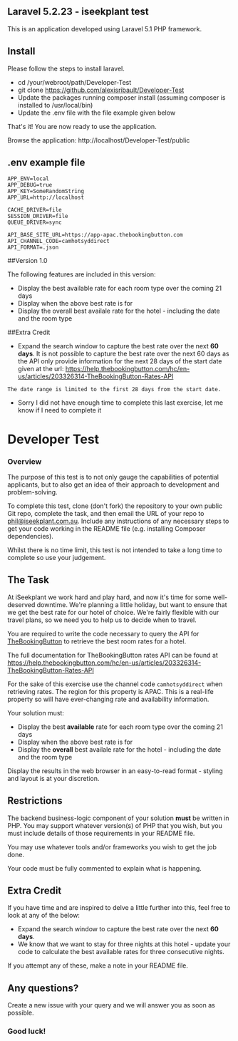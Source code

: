 
## Laravel 5.2.23 - iseekplant test

This is an application developed using Laravel 5.1 PHP framework.

## Install

Please follow the steps to install laravel.

* cd /your/webroot/path/Developer-Test
* git clone https://github.com/alexisribault/Developer-Test
* Update the packages running composer install (assuming composer is installed to /usr/local/bin)
* Update the .env file with the file example given below

That's it! You are now ready to use the application.

Browse the application: http://localhost/Developer-Test/public

## .env example file
```
APP_ENV=local
APP_DEBUG=true
APP_KEY=SomeRandomString
APP_URL=http://localhost

CACHE_DRIVER=file
SESSION_DRIVER=file
QUEUE_DRIVER=sync

API_BASE_SITE_URL=https://app-apac.thebookingbutton.com
API_CHANNEL_CODE=camhotsyddirect
API_FORMAT=.json

```

##Version 1.0

The following features are included in this version:

* Display the best available rate for each room type over the coming 21 days
* Display when the above best rate is for
* Display the overall best availale rate for the hotel - including the date and the room type

##Extra Credit
* Expand the search window to capture the best rate over the next **60 days**. It is not possible to capture the best rate over the next 60 days as the API only provide information for the next 28 days of the start date given at the url: https://help.thebookingbutton.com/hc/en-us/articles/203326314-TheBookingButton-Rates-API
```
The date range is limited to the first 28 days from the start date.

```
* Sorry I did not have enough time to complete this last exercise, let me know if I need to complete it

# Developer Test

### Overview

The purpose of this test is to not only gauge the capabilities of potential applicants, but to also get an idea of their approach to development and problem-solving.

To complete this test, clone (don't fork) the repository to your own public Git repo, complete the task, and then email the URL of your repo to phil@iseekplant.com.au.  Include any instructions of any necessary steps to get your code working in the README file (e.g. installing Composer dependencies).

Whilst there is no time limit, this test is not intended to take a long time to complete so use your judgement.

## The Task

At iSeekplant we work hard and play hard, and now it's time for some well-deserved downtime.  We're planning a little holiday, but want to ensure that we get the best rate for our hotel of choice.  We're fairly flexible with our travel plans, so we need you to help us to decide when to travel.

You are required to write the code necessary to query the API for [TheBookingButton](http://www.siteminder.com/the-booking-button/) to retrieve the best room rates for a hotel.

The full documentation for TheBookingButton rates API can be found at https://help.thebookingbutton.com/hc/en-us/articles/203326314-TheBookingButton-Rates-API

For the sake of this exercise use the channel code `camhotsyddirect` when retrieving rates.  The region for this property is APAC.  This is a real-life property so will have ever-changing rate and availability information.

Your solution must:
* Display the best **available** rate for each room type over the coming 21 days
* Display when the above best rate is for
* Display the **overall** best availale rate for the hotel - including the date and the room type

Display the results in the web browser in an easy-to-read format - styling and layout is at your discretion.

## Restrictions

The backend business-logic component of your solution **must** be written in PHP.  You may support whatever version(s) of PHP that you wish, but you must include details of those requirements in your README file.

You may use whatever tools and/or frameworks you wish to get the job done.

Your code must be fully commented to explain what is happening.

## Extra Credit

If you have time and are inspired to delve a little further into this, feel free to look at any of the below:
* Expand the search window to capture the best rate over the next **60 days**.
* We know that we want to stay for three nights at this hotel - update your code to calculate the best available rates for three consecutive nights.

If you attempt any of these, make a note in your README file.

## Any questions?

Create a new issue with your query and we will answer you as soon as possible.

### Good luck!
